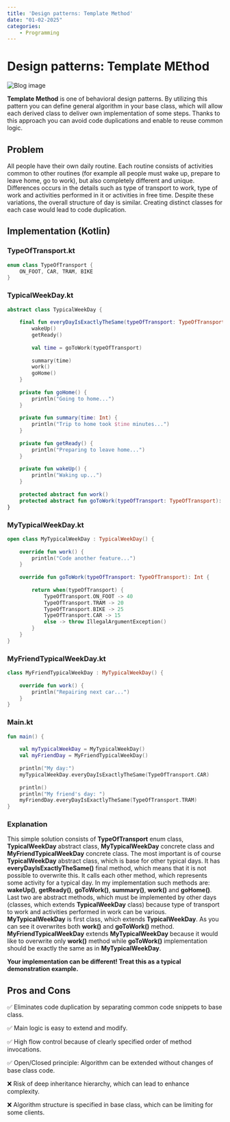 ```yaml
---
title: 'Design patterns: Template Method'
date: "01-02-2025"
categories:
    - Programming
---
```


# Design patterns: Template MEthod

![Blog image](/programming/programming-dp-template-method.png)

**Template Method** is one of behavioral design patterns. By utilizing this pattern you can define general algorithm in your base class, which will allow each derived class to deliver own implementation of some steps. Thanks to this approach you can avoid code duplications and enable to reuse common logic.

## Problem

All people have their own daily routine. Each routine consists of activities common to other routines (for example all people must wake up, prepare to leave home, go to work), but also completely different and unique. Differences occurs in the details such as type of transport to work, type of work and activities performed in it or activities in free time. Despite these variations, the overall structure of day is similar. Creating distinct classes for each case would lead to code duplication.

## Implementation (Kotlin)

### TypeOfTransport.kt

```kotlin
enum class TypeOfTransport {
    ON_FOOT, CAR, TRAM, BIKE
}
```

### TypicalWeekDay.kt

```kotlin
abstract class TypicalWeekDay {
 
    final fun everyDayIsExactlyTheSame(typeOfTransport: TypeOfTransport) {
        wakeUp()
        getReady()
 
        val time = goToWork(typeOfTransport)
 
        summary(time)
        work()
        goHome()
    }
 
    private fun goHome() {
        println("Going to home...")
    }
 
    private fun summary(time: Int) {
        println("Trip to home took $time minutes...")
    }
 
    private fun getReady() {
        println("Preparing to leave home...")
    }
 
    private fun wakeUp() {
        println("Waking up...")
    }
 
    protected abstract fun work()
    protected abstract fun goToWork(typeOfTransport: TypeOfTransport): Int
}
```

### MyTypicalWeekDay.kt

```kotlin
open class MyTypicalWeekDay : TypicalWeekDay() {
 
    override fun work() {
        println("Code another feature...")
    }
 
    override fun goToWork(typeOfTransport: TypeOfTransport): Int {
 
        return when(typeOfTransport) {
            TypeOfTransport.ON_FOOT -> 40
            TypeOfTransport.TRAM -> 20
            TypeOfTransport.BIKE -> 25
            TypeOfTransport.CAR -> 15
            else -> throw IllegalArgumentException()
        }
    }
}
```

### MyFriendTypicalWeekDay.kt

```kotlin
class MyFriendTypicalWeekDay : MyTypicalWeekDay() {
 
    override fun work() {
        println("Repairing next car...")
    }
}
```

### Main.kt

```kotlin
fun main() {
 
    val myTypicalWeekDay = MyTypicalWeekDay()
    val myFriendDay = MyFriendTypicalWeekDay()
 
    println("My day:")
    myTypicalWeekDay.everyDayIsExactlyTheSame(TypeOfTransport.CAR)
 
    println()
    println("My friend's day: ")
    myFriendDay.everyDayIsExactlyTheSame(TypeOfTransport.TRAM)
}
```

### Explanation

This simple solution consists of **TypeOfTransport** enum class, **TypicalWeekDay** abstract class, **MyTypicalWeekDay** concrete class and **MyFriendTypicalWeekDay** concrete class. The most important is of course **TypicalWeekDay** abstract class, which is base for other typical days. It has **everyDayIsExactlyTheSame()** final method, which means that it is not possible to overwrite this. It calls each other method, which represents some activity for a typical day. In my implementation such methods are: **wakeUp()**, **getReady()**, **goToWork()**, **summary()**, **work()** and **goHome()**. Last two are abstract methods, which must be implemented by other days (classes, which extends **TypicalWeekDay** class) because type of transport to work and activities performed in work can be various. **MyTypicalWeekDay** is first class, which extends **TypicalWeekDay**. As you can see it overwrites both **work()** and **goToWork()** method. **MyFriendTypicalWeekDay** extends **MyTypicalWeekDay** because it would like to overwrite only **work()** method while **goToWork()** implementation should be exactly the same as in **MyTypicalWeekDay**.

**Your implementation can be different! Treat this as a typical demonstration example.**

## Pros and Cons

✅ Eliminates code duplication by separating common code snippets to base class.

✅ Main logic is easy to extend and modify.

✅ High flow control because of clearly specified order of method invocations.

✅ Open/Closed principle: Algorithm can be extended without changes of base class code.

❌ Risk of deep inheritance hierarchy, which can lead to enhance complexity.

❌ Algorithm structure is specified in base class, which can be limiting for some clients.